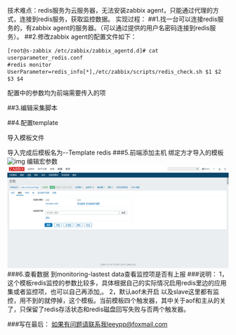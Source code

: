 技术难点：redis服务为云服务器，无法安装zabbix agent，只能通过代理的方式，连接到redis服务，获取监控数据。
实现过程：
##1.找一台可以连接redis服务的，有zabbix agent的服务器。（可以通过提供的用户名密码连接到redis服务）。
##2.修改zabbix agent的配置文件如下：
```
[root@s-zabbix /etc/zabbix/zabbix_agentd.d]# cat userparameter_redis.conf
#redis monitor
UserParameter=redis_info[*],/etc/zabbix/scripts/redis_check.sh $1 $2 $3 $4
```    
配置中的参数均为前端需要传入的项

##3.编辑采集脚本

##4.配置template

导入模板文件

导入完成后模板名为--Template redis
###5.前端添加主机
绑定方才导入的模板
![img](redis_add_template.png)
编辑宏参数
![img](img/redis_add_template.png)
###6.查看数据
到monitoring-lastest data查看监控项是否有上报
###说明：
1，这个模板redis监控的参数比较多，具体根据自己的实际情况启用redis里边的应用集或者监控项，也可以自己再添加,。
2，默认aof未开启 以及slave这里都有监控，用不到的就停掉，这个模板。当前模板四个触发器，其中关于aof和主从的关了，只保留了redis存活状态和redis磁盘回写失败与否两个触发器。

###写在最后：
如果有问题请联系我leeypp@foxmail.com